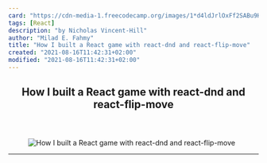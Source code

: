 ```yaml
---
card: "https://cdn-media-1.freecodecamp.org/images/1*d4ldJrlOxFf2SABu9HNteg.png"
tags: [React]
description: "by Nicholas Vincent-Hill"
author: "Milad E. Fahmy"
title: "How I built a React game with react-dnd and react-flip-move"
created: "2021-08-16T11:42:31+02:00"
modified: "2021-08-16T11:42:31+02:00"
---
```

<div class="site-wrapper">
<main id="site-main" class="site-main outer">
<div class="inner">
<article class="post-full post tag-react tag-games tag-technology tag-programming tag-learning ">
<header class="post-full-header">
<h1 class="post-full-title">How I built a React game with react-dnd and react-flip-move</h1>
</header>
<figure class="post-full-image">
<picture>
<source media="(max-width: 700px)" sizes="1px" srcset="data:image/gif;base64,R0lGODlhAQABAIAAAAAAAP///yH5BAEAAAAALAAAAAABAAEAAAIBRAA7 1w">
<source media="(min-width: 701px)" sizes="(max-width: 800px) 400px,
(max-width: 1170px) 700px,
1400px" srcset="https://cdn-media-1.freecodecamp.org/images/1*d4ldJrlOxFf2SABu9HNteg.png 300w,
https://cdn-media-1.freecodecamp.org/images/1*d4ldJrlOxFf2SABu9HNteg.png 600w,
https://cdn-media-1.freecodecamp.org/images/1*d4ldJrlOxFf2SABu9HNteg.png 1000w,
https://cdn-media-1.freecodecamp.org/images/1*d4ldJrlOxFf2SABu9HNteg.png 2000w">
<img onerror="this.style.display='none'" src="https://cdn-media-1.freecodecamp.org/images/1*d4ldJrlOxFf2SABu9HNteg.png" alt="How I built a React game with react-dnd and react-flip-move">
</picture>
</figure>
<section class="post-full-content">
<div class="post-content medium-migrated-article">
</div>
<hr>
</section>
</article>
</div>
</main>
</div>
<!-- Google Tag Manager (noscript) -->
<!-- End Google Tag Manager (noscript) -->
